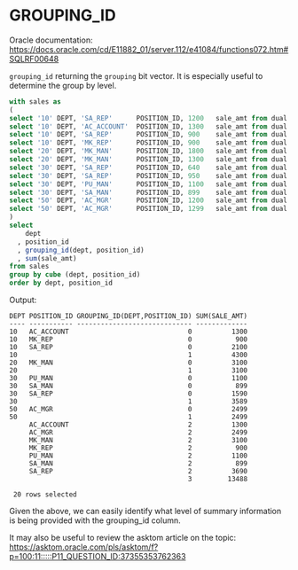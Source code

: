# GROUPING_ID

Oracle documentation: https://docs.oracle.com/cd/E11882_01/server.112/e41084/functions072.htm#SQLRF00648

`grouping_id` returning the `grouping` bit vector. It is especially useful to determine the group by level.

```sql
with sales as
(
select '10' DEPT, 'SA_REP'      POSITION_ID, 1200   sale_amt from dual union all
select '10' DEPT, 'AC_ACCOUNT'  POSITION_ID, 1300   sale_amt from dual union all
select '10' DEPT, 'SA_REP'      POSITION_ID, 900    sale_amt from dual union all
select '10' DEPT, 'MK_REP'      POSITION_ID, 900    sale_amt from dual union all
select '20' DEPT, 'MK_MAN'      POSITION_ID, 1800   sale_amt from dual union all
select '20' DEPT, 'MK_MAN'      POSITION_ID, 1300   sale_amt from dual union all
select '30' DEPT, 'SA_REP'      POSITION_ID, 640    sale_amt from dual union all
select '30' DEPT, 'SA_REP'      POSITION_ID, 950    sale_amt from dual union all
select '30' DEPT, 'PU_MAN'      POSITION_ID, 1100   sale_amt from dual union all
select '30' DEPT, 'SA_MAN'      POSITION_ID, 899    sale_amt from dual union all
select '50' DEPT, 'AC_MGR'      POSITION_ID, 1200   sale_amt from dual union all
select '50' DEPT, 'AC_MGR'      POSITION_ID, 1299   sale_amt from dual
)
select
    dept
  , position_id
  , grouping_id(dept, position_id)
  , sum(sale_amt)
from sales
group by cube (dept, position_id)
order by dept, position_id
```
Output:
```
DEPT POSITION_ID GROUPING_ID(DEPT,POSITION_ID) SUM(SALE_AMT)
---- ----------- ----------------------------- -------------
10   AC_ACCOUNT                              0          1300
10   MK_REP                                  0           900
10   SA_REP                                  0          2100
10                                           1          4300
20   MK_MAN                                  0          3100
20                                           1          3100
30   PU_MAN                                  0          1100
30   SA_MAN                                  0           899
30   SA_REP                                  0          1590
30                                           1          3589
50   AC_MGR                                  0          2499
50                                           1          2499
     AC_ACCOUNT                              2          1300
     AC_MGR                                  2          2499
     MK_MAN                                  2          3100
     MK_REP                                  2           900
     PU_MAN                                  2          1100
     SA_MAN                                  2           899
     SA_REP                                  2          3690
                                             3         13488

 20 rows selected
```

Given the above, we can easily identify what level of summary information is being provided with the grouping_id column.

It may also be useful to review the asktom article on the topic: https://asktom.oracle.com/pls/asktom/f?p=100:11:::::P11_QUESTION_ID:37355353762363
